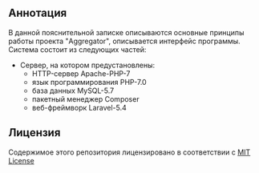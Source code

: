 ## Аннотация

В данной пояснительной записке описываются основные принципы работы проекта "Aggregator", описывается интерфейс программы. Система состоит из следующих частей:

- Сервер, на котором предустановлены:
  - HTTP-сервер Apache-PHP-7
  - язык программирования PHP-7.0
  - база данных MySQL-5.7
  - пакетный менеджер Composer
  - веб-фреймворк Laravel-5.4  

## Лицензия

Содержимое этого репозитория лицензировано в соответствии с [MIT License](LICENSE)
